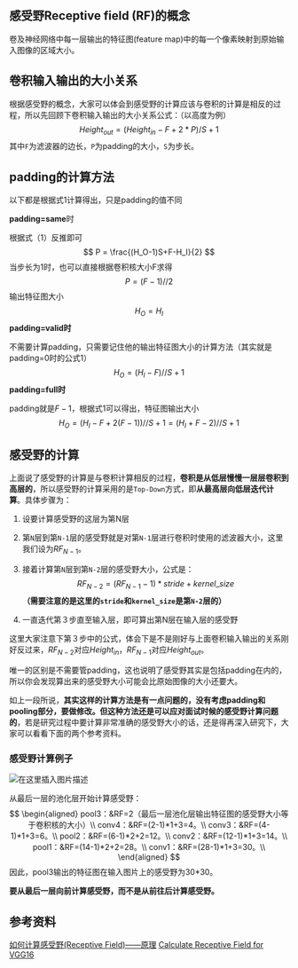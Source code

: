 ## 感受野Receptive field (RF)的概念

卷及神经网络中每一层输出的特征图(feature map)中的每一个像素映射到原始输入图像的区域大小。

## 卷积输入输出的大小关系
根据感受野的概念，大家可以体会到感受野的计算应该与卷积的计算是相反的过程，所以先回顾下卷积输入输出的大小关系公式：（以高度为例）
$$
Height_{out} = (Height_{in} - F+2*P)/S + 1
$$
其中`F`为滤波器的边长，`P`为padding的大小，`S`为步长。

## padding的计算方法

以下都是根据式1计算得出，只是padding的值不同

**padding=same**时

根据式（1）反推即可
$$
P = \frac{(H_O-1)S+F-H_I}{2}
$$
当步长为1时，也可以直接根据卷积核大小F求得
$$
P=(F-1)//2
$$
输出特征图大小
$$
H_O=H_I
$$
**padding=valid时**

不需要计算padding，只需要记住他的输出特征图大小的计算方法（其实就是padding=0时的公式1）
$$
H_O=(H_I-F)//S+1
$$
**padding=full时**

padding就是$F-1$，根据式1可以得出，特征图输出大小
$$
H_O=(H_I-F+2(F-1))//S+1=(H_I+F-2)//S+1
$$


## 感受野的计算

上面说了感受野的计算是与卷积计算相反的过程，**卷积是从低层慢慢一层层卷积到高层的**，所以感受野的计算采用的是`Top-Down`方式，即**从最高层向低层迭代计算**。具体步骤为：
 1. 设要计算感受野的这层为第N层

 2. 第`N`层到第`N-1`层的感受野就是对第`N-1`层进行卷积时使用的滤波器大小，这里我们设为$RF_{N-1}$。

 3. 接着计算第`N`层到第`N-2`层的感受野大小，公式是：
$$
 RF_{N-2} = (RF_{N-1} -1)*stride + kernel\_size
$$
 **（需要注意的是这里的`stride`和`kernel_size`是第`N-2`层的）**

 4. 一直迭代第３步直至输入层，即可算出第N层在输入层的感受野

这里大家注意下第３步中的公式，体会下是不是刚好与上面卷积输入输出的关系刚好反过来，$RF_{N-2}$对应$Height_{in}$，$RF_{N-1}$对应$Height_{out}$。

唯一的区别是不需要管padding，这也说明了感受野其实是包括padding在内的，所以你会发现算出来的感受野大小可能会比原始图像的大小还要大。

如上一段所说，**其实这样的计算方法是有一点问题的，没有考虑padding和pooling部分，要做修改。但这种方法还是可以应对面试时候的感受野计算问题的**，若是研究过程中要计算非常准确的感受野大小的话，还是得再深入研究下，大家可以看看下面的两个参考资料。

### 感受野计算例子

![在这里插入图片描述](https://img-blog.csdnimg.cn/20191010102440809.png)

从最后一层的池化层开始计算感受野：
$$
\begin{aligned}
pool3：&RF=2（最后一层池化层输出特征图的感受野大小等于卷积核的大小）\\
conv4：&RF=(2-1)*1+3=4。\\
conv3：&RF=(4-1)*1+3=6。\\
pool2：&RF=(6-1)*2+2=12。\\
conv2：&RF=(12-1)*1+3=14。\\
pool1：&RF=(14-1)*2+2=28。\\
conv1：&RF=(28-1)*1+3=30。\\
\end{aligned}
$$
因此，pool3输出的特征图在输入图片上的感受野为30*30。

**要从最后一层向前计算感受野，而不是从前往后计算感受野。**

## 参考资料
[如何计算感受野(Receptive Field)——原理](https://zhuanlan.zhihu.com/p/31004121)
[Calculate Receptive Field for VGG16](http://zike.io/posts/calculate-receptive-field-for-vgg-16/)